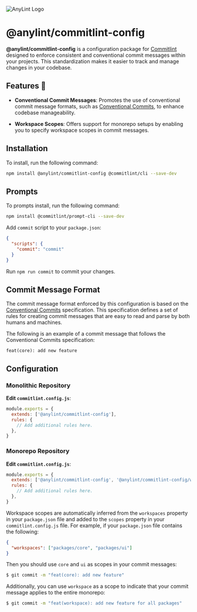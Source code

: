 ![AnyLint Logo](https://res.cloudinary.com/da0ggymug/image/upload/v1695653317/logo_full.25.svg)

# @anylint/commitlint-config

**@anylint/commitlint-config** is a configuration package for [Commitlint](https://commitlint.js.org/) designed to enforce consistent and conventional commit messages within your projects. This standardization makes it easier to track and manage changes in your codebase.

## Features 🚀

- **Conventional Commit Messages**: Promotes the use of conventional commit message formats, such as [Conventional Commits](https://www.conventionalcommits.org/), to enhance codebase manageability.

- **Workspace Scopes**: Offers support for monorepo setups by enabling you to specify workspace scopes in commit messages.

## Installation

To install, run the following command:

```bash
npm install @anylint/commitlint-config @commitlint/cli --save-dev
```

## Prompts

To prompts install, run the following command:

```bash
npm install @commitlint/prompt-cli --save-dev
```

Add `commit` script to your `package.json`:

```json
{
  "scripts": {
    "commit": "commit"
  }
}
```

Run `npm run commit` to commit your changes.

## Commit Message Format

The commit message format enforced by this configuration is based on the [Conventional Commits](https://www.conventionalcommits.org/) specification. This specification defines a set of rules for creating commit messages that are easy to read and parse by both humans and machines.

The following is an example of a commit message that follows the Conventional Commits specification:

```
feat(core): add new feature
```

## Configuration

### Monolithic Repository

**Edit `commitlint.config.js`**:

```javascript
module.exports = {
  extends: ['@anylint/commitlint-config'],
  rules: {
    // Add additional rules here.
  },
}
```

### Monorepo Repository

**Edit `commitlint.config.js`**:

```javascript
module.exports = {
  extends: ['@anylint/commitlint-config', '@anylint/commitlint-config/workspace-scopes'],
  rules: {
    // Add additional rules here.
  },
}
```

Workspace scopes are automatically inferred from the `workspaces` property in your `package.json` file and added to the `scopes` property in your `commitlint.config.js` file. For example, if your `package.json` file contains the following:

```json
{
  "workspaces": ["packages/core", "packages/ui"]
}
```

Then you should use `core` and `ui` as scopes in your commit messages:

```bash
$ git commit -m "feat(core): add new feature"
```

Additionally, you can use `workspace` as a scope to indicate that your commit message applies to the entire monorepo:

```bash
$ git commit -m "feat(workspace): add new feature for all packages"
```
